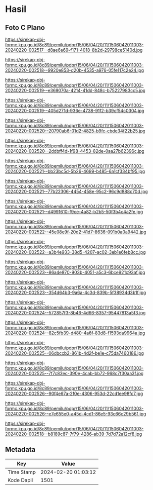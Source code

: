 # Hasil

## Foto C Plano

https://sirekap-obj-formc.kpu.go.id/8c89/pemilu/pdpr/15/06/04/20/11/1506042011003-20240220-002517--d8ae6a69-f171-4018-8b2d-29798ce5140d.jpg

https://sirekap-obj-formc.kpu.go.id/8c89/pemilu/pdpr/15/06/04/20/11/1506042011003-20240220-002518--9920e853-d20b-4535-a976-05fe117c2e24.jpg

https://sirekap-obj-formc.kpu.go.id/8c89/pemilu/pdpr/15/06/04/20/11/1506042011003-20240220-002519--e368070a-4214-41dd-848c-b75227983cc5.jpg

https://sirekap-obj-formc.kpu.go.id/8c89/pemilu/pdpr/15/06/04/20/11/1506042011003-20240220-002519--405d271d-936e-4738-91f2-b39cf54c0304.jpg

https://sirekap-obj-formc.kpu.go.id/8c89/pemilu/pdpr/15/06/04/20/11/1506042011003-20240220-002520--20790ab6-01d2-4825-b9fc-cbde34f22b25.jpg

https://sirekap-obj-formc.kpu.go.id/8c89/pemilu/pdpr/15/06/04/20/11/1506042011003-20240220-002520--2ddbff4d-1f98-4453-82de-0aa27b62396c.jpg

https://sirekap-obj-formc.kpu.go.id/8c89/pemilu/pdpr/15/06/04/20/11/1506042011003-20240220-002521--bb23bc5d-5b26-4699-b485-6a1cf334bf95.jpg

https://sirekap-obj-formc.kpu.go.id/8c89/pemilu/pdpr/15/06/04/20/11/1506042011003-20240220-002521--77b22306-4454-458e-95c2-96c9d888c70d.jpg

https://sirekap-obj-formc.kpu.go.id/8c89/pemilu/pdpr/15/06/04/20/11/1506042011003-20240220-002521--d4991610-f9ce-4a82-b2b5-50f3b4c4a2fe.jpg

https://sirekap-obj-formc.kpu.go.id/8c89/pemilu/pdpr/15/06/04/20/11/1506042011003-20240220-002522--45e08e9f-20d2-41d7-8636-091b0a0a9442.jpg

https://sirekap-obj-formc.kpu.go.id/8c89/pemilu/pdpr/15/06/04/20/11/1506042011003-20240220-002522--a3b4e933-38d5-4207-ac02-3eb1e6feb8cc.jpg

https://sirekap-obj-formc.kpu.go.id/8c89/pemilu/pdpr/15/06/04/20/11/1506042011003-20240220-002523--86a4e870-903b-4051-a5c3-6bce921c93af.jpg

https://sirekap-obj-formc.kpu.go.id/8c89/pemilu/pdpr/15/06/04/20/11/1506042011003-20240220-002523--354d64b3-9a6a-4c3d-839b-5f38934d3b1f.jpg

https://sirekap-obj-formc.kpu.go.id/8c89/pemilu/pdpr/15/06/04/20/11/1506042011003-20240220-002524--572857f3-8b46-4d66-8357-95447813a5f3.jpg

https://sirekap-obj-formc.kpu.go.id/8c89/pemilu/pdpr/15/06/04/20/11/1506042011003-20240220-002524--82c5fb39-d480-4a6f-83d8-f1593da9964a.jpg

https://sirekap-obj-formc.kpu.go.id/8c89/pemilu/pdpr/15/06/04/20/11/1506042011003-20240220-002525--06dbccb2-861b-4d2f-be1e-c75da7460186.jpg

https://sirekap-obj-formc.kpu.go.id/8c89/pemilu/pdpr/15/06/04/20/11/1506042011003-20240220-002525--7f7c83ec-390e-4cab-bb72-968c7f30aa3f.jpg

https://sirekap-obj-formc.kpu.go.id/8c89/pemilu/pdpr/15/06/04/20/11/1506042011003-20240220-002526--90f4e67a-2f0e-4306-953d-22cd1ee98fc7.jpg

https://sirekap-obj-formc.kpu.go.id/8c89/pemilu/pdpr/15/06/04/20/11/1506042011003-20240220-002526--e7e655e0-a45d-4cd1-86e5-93c66c29b561.jpg

https://sirekap-obj-formc.kpu.go.id/8c89/pemilu/pdpr/15/06/04/20/11/1506042011003-20240220-002518--b8189c87-7f79-4286-ab39-7d7d72a12cf8.jpg


## Metadata

| Key        | Value               |
| ---------- | ------------------- |
| Time Stamp | 2024-02-20 01:03:12 |
| Kode Dapil | 1501                |




